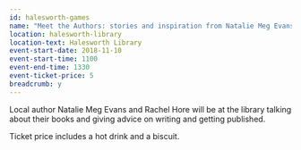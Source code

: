 ```yaml
---
id: halesworth-games
name: "Meet the Authors: stories and inspiration from Natalie Meg Evans and Rachel Hore"
location: halesworth-library
location-text: Halesworth Library
event-start-date: 2018-11-10
event-start-time: 1100
event-end-time: 1330
event-ticket-price: 5
breadcrumb: y
---
```


Local author Natalie Meg Evans and Rachel Hore will be at the library talking about their books and giving advice on writing and getting published.

Ticket price includes a hot drink and a biscuit.
